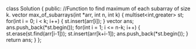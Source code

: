 class Solution
{
  public:
    //Function to find maximum of each subarray of size k.
    vector <int> max_of_subarrays(int *arr, int n, int k)
    {
multiset<int,greater<int>> st;
for(int i = 0; i < k; i++) {
st.insert(arr[i]);
}
vector<int> ans; ans.push_back(*st.begin());
for(int i = 1; i <= n-k; i++) {
st.erase(st.find(arr[i-1]));
st.insert(arr[k+i-1]);
ans.push_back(*st.begin());
}
return ans;
    }
};
